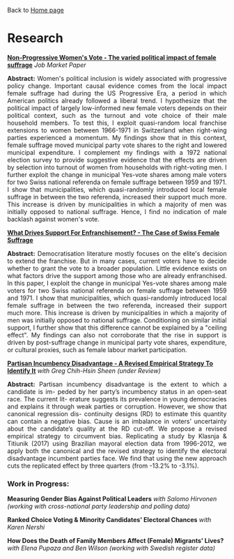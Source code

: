Back to [Home page](/README.md)

# Research

[**Non-Progressive Women's Vote - The varied political impact of female suffrage**](https://www.dropbox.com/s/v8sxoprmuy0mc7r/suffrage.pdf?dl=0) *Job Market Paper*

<p align = 'justify'> <b>Abstract:</b> Women's political inclusion is widely associated with progressive policy change. Important causal evidence comes from the local impact female suffrage had during the US Progressive Era, a period in which American politics already followed a liberal trend. I hypothesize that the political impact of largely low-informed new female voters depends on their political context, such as the turnout and vote choice of their male household members. To test this, I exploit quasi-random local franchise extensions to women between 1966-1971 in Switzerland when right-wing parties experienced a momentum. My findings show that in this context, female suffrage moved municipal party vote shares to the right and lowered municipal expenditure. I complement my findings with a 1972 national election survey to provide suggestive evidence that the effects are driven by selection into turnout of women from households with right-voting men. I further exploit the change in municipal Yes-vote shares among male voters for two Swiss national referenda on female suffrage between 1959 and 1971. I show that municipalities, which quasi-randomly introduced local female suffrage in between the two referenda, increased their support much more. This increase is driven by municipalities in which a majority of men was initially opposed to national suffrage. Hence, I find no indication of male backlash against women's vote.</p>

[**What Drives Support For Enfranchisement? - The Case of Swiss Female Suffrage**](https://www.dropbox.com/s/uxnak7gulrm8n8d/Hofstetter%20Democratization.pdf?dl=0)

<p align = 'justify'> <b>Abstract:</b> Democratisation literature mostly focuses on the elite's decision to extend the franchise. But in many cases, current voters have to decide whether to grant the vote to a broader population. Little evidence exists on what factors drive the support among those who are already enfranchised. In this paper, I exploit the change in municipal Yes-vote shares among male voters for two Swiss national referenda on female suffrage between 1959 and 1971. I show that municipalities, which quasi-randomly introduced local female suffrage in between the two referenda, increased their support much more. This increase is driven by municipalities in which a majority of men was initially opposed to national suffrage. Conditioning on similar initial support, I further show that this difference cannot be explained by a "ceiling effect". My findings can also not corroborate that the rise in support is driven by post-suffrage change in municipal party vote shares, expenditure, or cultural proxies, such as female labour market participation.</p>

[**Partisan Incumbency Disadvantage - A Revised Empirical Strategy To Identify It**](https://www.dropbox.com/s/49yv42vtyuin12d/pid_bjps_sep2021.pdf?dl=0) *with Greg Chih-Hsin Sheen (under Review)*

<p align = 'justify'> <b>Abstract:</b> Partisan incumbency disadvantage is the extent to which a candidate is im- peded by her party’s incumbency status in an open-seat race. The current lit- erature suggests its prevalence in young democracies and explains it through weak parties or corruption. However, we show that canonical regression dis- continuity designs (RD) to estimate this quantity can contain a negative bias. Cause is an imbalance in voters’ uncertainty about the candidate’s quality at the RD cut-off. We propose a revised empirical strategy to circumvent bias. Replicating a study by Klasnja & Titiunik (2017) using Brazilian mayoral election data from 1996-2012, we apply both the canonical and the revised strategy to identify the electoral disadvantage incumbent parties face. We find that using the new approach cuts the replicated effect by three quarters (from -13.2% to -3.1%).</p>

### Work in Progress:

**Measuring Gender Bias Against Political Leaders** *with Salomo Hirvonen (working with cross-national party leadership and polling data)*

**Ranked Choice Voting & Minority Candidates' Electoral Chances** *with Karen Nershi*

**How Does the Death of Family Members Affect (Female) Migrants' Lives?** *with Elena Pupaza and Ben Wilson (working with Swedish register data)*
